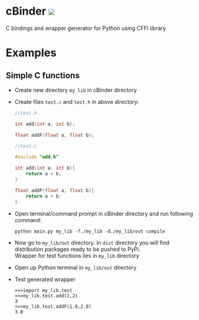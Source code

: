 # cBinder [<img src="https://travis-ci.org/Tetrite/cBinder.svg?branch=master">](https://travis-ci.org/Tetrite/cBinder)

C bindings and wrapper generator for Python using CFFI library

# Examples

## Simple C functions

- Create new directory ```my_lib``` in cBinder directory

- Create files ```test.c``` and ```test.h``` in above directory:

    ```C
    //test.h
    
    int add(int a, int b);
    
    float addF(float a, float b);
    ```
    
    ```C
    //test.c
    
    #include "add.h"
    
    int add(int a, int b){
        return a + b;
    }
    
    float addF(float a, float b){
        return a + b;
    }
    ```

- Open terminal/command prompt in cBinder directory and run following command:

    ```python main.py my_lib -f./my_lib -d./my_lib/out compile```

- Now go to ```my_lib/out``` directory. In ```dist``` directory you will find distribution packages ready to be pushed to PyPi. \
Wrapper for test functions lies in ```my_lib``` directory

- Open up Python terminal in ```my_lib/out``` directory

- Test generated wrapper

    ```
    >>>import my_lib.test
    >>>my_lib.test.add(1,2)
    3
    >>>my_lib.test.addF(1.0,2.0)
    3.0
    ```
